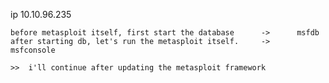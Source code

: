 ip
	10.10.96.235

	before metasploit itself, first start the database		->		msfdb
	after starting db, let's run the metasploit itself.		->		msfconsole

	>>  i'll continue after updating the metasploit framework